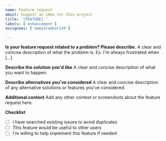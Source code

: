 ```yaml
---
name: Feature request
about: Suggest an idea for this project
title: '[FEATURE] '
labels: ['enhancement']
assignees: ['ameyalambat128']

---
```


**Is your feature request related to a problem? Please describe.**
A clear and concise description of what the problem is. Ex. I'm always frustrated when [...]

**Describe the solution you'd like**
A clear and concise description of what you want to happen.

**Describe alternatives you've considered**
A clear and concise description of any alternative solutions or features you've considered.

**Additional context**
Add any other context or screenshots about the feature request here.

**Checklist**
- [ ] I have searched existing issues to avoid duplicates
- [ ] This feature would be useful to other users
- [ ] I'm willing to help implement this feature if needed 